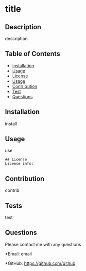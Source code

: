 
  # title
   

  ## Description
  description

  ## Table of Contents

  - [Installation](#installation)
  - [Usage](#usage)
  - [License](#license)
  - [Usage](#usage)
  - [Contribution](#contribution)
  - [Test](#test)
  - [Questions](#questions)

  ## Installation
  install

  ## Usage
  use

  
    ## License
    License info:  
    

  ## Contribution
  contrib

  ## Tests
  test

  ## Questions
  Please contact me with any questions

  *Email:
  email

  *GitHub:
  https://github.com/github
